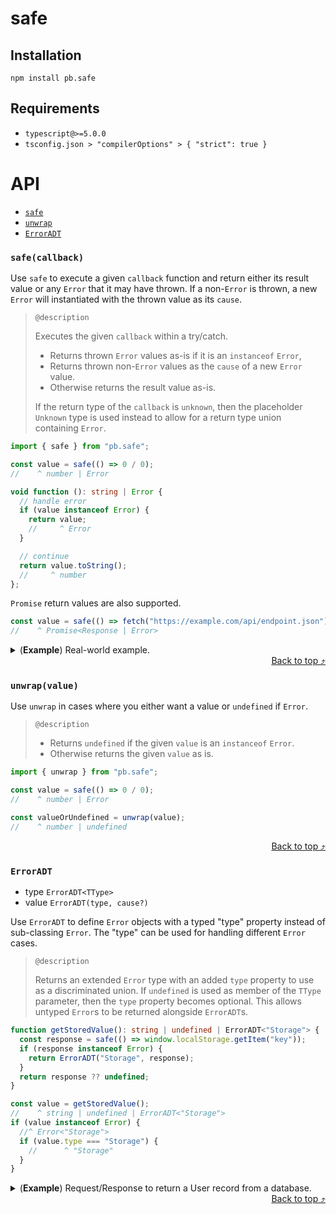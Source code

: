 # safe

## Installation

```shell
npm install pb.safe
```

## Requirements

- `typescript@>=5.0.0`
- `tsconfig.json > "compilerOptions" > { "strict": true }`

# API

- [`safe`](#safecallback)
- [`unwrap`](#unwrapvalue)
- [`ErrorADT`](#erroradt)

### `safe(callback)`

Use `safe` to execute a given `callback` function and return either its result
value or any `Error` that it may have thrown. If a non-`Error` is thrown, a new
`Error` will instantiated with the thrown value as its `cause`.

> `@description`
>
> Executes the given `callback` within a try/catch.
> - Returns thrown `Error` values as-is if it is an `instanceof` `Error`,
> - Returns thrown non-`Error` values as the `cause` of a new `Error` value.
> - Otherwise returns the result value as-is.
>
> If the return type of the `callback` is `unknown`, then the placeholder
> `Unknown` type is used instead to allow for a return type union containing
> `Error`.


```ts
import { safe } from "pb.safe";

const value = safe(() => 0 / 0);
//    ^ number | Error

void function (): string | Error {
  // handle error
  if (value instanceof Error) {
    return value;
    //     ^ Error
  }

  // continue
  return value.toString();
  //     ^ number
};
```


`Promise` return values are also supported.


```ts
const value = safe(() => fetch("https://example.com/api/endpoint.json"));
//    ^ Promise<Response | Error>
```


<details><summary>(<strong>Example</strong>) Real-world example.</summary>


```ts
type Value = { id: string };

void function getValue(): Value | undefined | Error {
  const valueJson = window.localStorage.getItem("key");
  if (!valueJson) {
    return undefined;
  }

  const valueUnknown = safe(() => JSON.parse(valueJson));
  if (valueUnknown instanceof Error) {
    return valueUnknown;
  }

  const value = safe(() => parseValueOrThrow(valueUnknown));
  if (value instanceof Error) {
    return value;
  }

  return value;
};
```

</details>

<div align=right><a href=#api>Back to top ⤴</a></div>

### `unwrap(value)`

Use `unwrap` in cases where you either want a value or `undefined` if `Error`.

> `@description`
>
> - Returns `undefined` if the given `value` is an `instanceof` `Error`.
> - Otherwise returns the given `value` as is.


```ts
import { unwrap } from "pb.safe";

const value = safe(() => 0 / 0);
//    ^ number | Error

const valueOrUndefined = unwrap(value);
//    ^ number | undefined
```


<div align=right><a href=#api>Back to top ⤴</a></div>

### `ErrorADT`

- type `ErrorADT<TType>`
- value `ErrorADT(type, cause?)`

Use `ErrorADT` to define `Error` objects with a typed "type" property
instead of sub-classing `Error`. The "type" can be used for handling different
`Error` cases.

> `@description`
>
> Returns an extended `Error` type with an added `type` property to use as a
> discriminated union. If `undefined` is used as member of the `TType`
> parameter, then the `type` property becomes optional. This allows untyped
> `Error`s to be returned alongside `ErrorADT`s.


```ts
function getStoredValue(): string | undefined | ErrorADT<"Storage"> {
  const response = safe(() => window.localStorage.getItem("key"));
  if (response instanceof Error) {
    return ErrorADT("Storage", response);
  }
  return response ?? undefined;
}

const value = getStoredValue();
//    ^ string | undefined | ErrorADT<"Storage">
if (value instanceof Error) {
  //^ Error<"Storage">
  if (value.type === "Storage") {
    //      ^ "Storage"
  }
}
```


<details><summary>(<strong>Example</strong>) Request/Response to return a User record from a database.</summary>

```ts
import { ErrorADT } from "pb.safe";

type User = { id: string; name: string };
type AuthContext = { isAdmin: boolean };
//prettier-ignore

async function getUser(
  id: string,
  authContext: AuthContext,
): Promise<User | ErrorADT<"NotFound" | "NotAllowed" | undefined>> {
  if (!authContext.isAdmin) {
    return ErrorADT("NotAllowed");
  }

  const user = await safe(() => queryUserFromDatabase(id));
  if (user instanceof Error) {
    return user;
  }

  if (!user) {
    return ErrorADT("NotFound");
  }

  return user;
}

export async function onRequest(
  params: { id: string },
  authContext: AuthContext,
): Promise<Response> {
  const user = await getUser(params.id, authContext);
  if (user instanceof Error) {
    if (user.type === "NotAllowed") {
      return Response.json({ error: user.type }, { status: 403 });
    } else if (user.type === "NotFound") {
      return Response.json({ error: user.type }, { status: 404 });
    }
    console.error(user);
    return Response.json({ error: "InternalServerError" }, { status: 500 });
  }
  return Response.json({ ...user });
}
```

</details>

<div align=right><a href=#api>Back to top ⤴</a></div>

